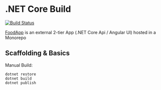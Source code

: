 # .NET Core Build

[![Build Status](https://dev.azure.com/az-400-v2/M06-CI/_apis/build/status/.NET%20Core%20Build%20Yaml?branchName=main)](https://dev.azure.com/az-400-v2/M06-CI/_build/latest?definitionId=9&branchName=main)

[FoodApp](https://github.com/ARambazamba/FoodApp) is an external 2-tier App (.NET Core Api / Angular UI) hosted in a Monorepo

## Scaffolding & Basics

Manual Build:

```
dotnet restore
dotnet build
dotnet publish
```
